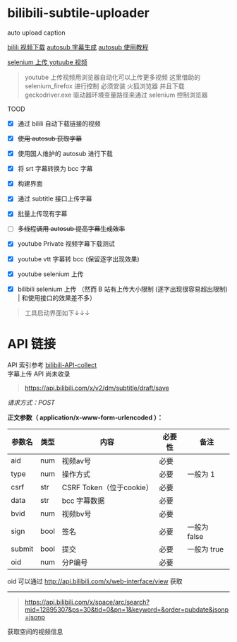 # bilibili-subtile-uploader
auto upload caption


[bilili 视频下载](https://github.com/SigureMo/bilili) 
[autosub 字幕生成](https://github.com/BingLingGroup/autosub) 
[autosub 使用教程](https://binglinggroup.github.io/archives/autosub_057a_quick_guide.html)

[selenium 上传 yotuube 视频](https://github.com/linouk23/youtube_uploader_selenium) 

> youtube 上传视频用浏览器自动化可以上传更多视频
> 这里借助的 selenium_firefox 进行控制
> 必须安装 火狐浏览器 并且下载 geckodriver.exe 驱动器环境变量路径来通过 selenium 控制浏览器

TOOD
- [x] 通过 bilili  自动下载链接的视频
- [x] ~~使用 autosub 获取字幕~~
- [x] 使用国人维护的 autosub 进行下载
- [x] 将 srt 字幕转换为 bcc 字幕
- [x] 构建界面
- [x] 通过 subtitle 接口上传字幕
- [x] 批量上传现有字幕
- [ ] ~~多线程调用 autosub 提高字幕生成效率~~
- [x] youtube Private 视频字幕下载测试
- [x] youtube vtt 字幕转 bcc (保留逐字出现效果)
- [x] youtube selenium 上传
- [x] bilibili selenium 上传 （然而 B 站有上传大小限制 (逐字出现很容易超出限制) | 和使用接口的效果差不多）


> 工具启动界面如下↓↓↓



# API 链接 

API 索引参考 [bilibili-API-collect](https://github.com/SocialSisterYi/bilibili-API-collect)    
字幕上传 API 尚未收录

> https://api.bilibili.com/x/v2/dm/subtitle/draft/save

*请求方式：POST*

**正文参数（ application/x-www-form-urlencoded ）：**

| 参数名 | 类型   | 内容                    | 必要性 | 备注              |
| ------ | ----  | ----------------------- | ------ | ----------------- |
| aid     | num  | 视频av号                 | 必要   |                   |
| type   | num   | 操作方式                 | 必要   | 一般为 1          |
| csrf   | str   | CSRF Token（位于cookie） | 必要   |                   |
| data   | str   | bcc 字幕数据             | 必要   |                   |
| bvid   | num   | 视频bv号                 | 必要   |                   |
| sign   | bool  | 签名                     | 必要   |   一般为 false    |
| submit | bool  | 提交                     | 必要   |   一般为 true     |
| oid    | num   | 分P编号                  | 必要   |                   |


oid 可以通过 http://api.bilibili.com/x/web-interface/view 获取

---

> https://api.bilibili.com/x/space/arc/search?mid=12895307&ps=30&tid=0&pn=1&keyword=&order=pubdate&jsonp=jsonp

获取空间的视频信息
